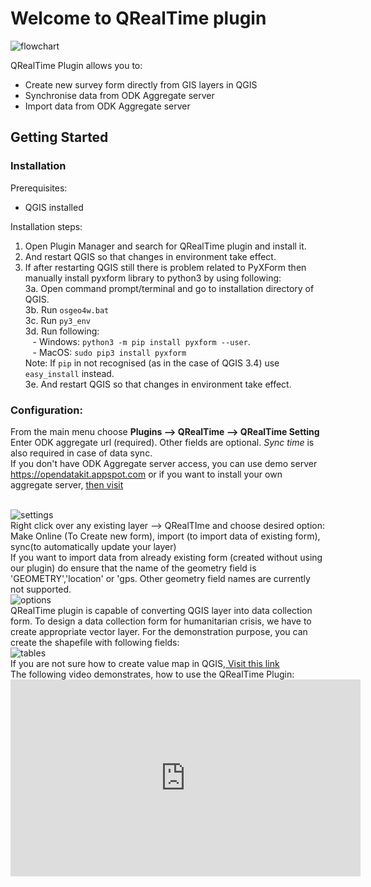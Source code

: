 <h1> Welcome to QRealTime plugin</h1>
<img src="https://user-images.githubusercontent.com/5653512/40710547-8e30b57c-6416-11e8-8c48-3075bd63e68b.jpg" alt="flowchart">

QRealTime Plugin allows you to:
<ul>
<li> Create new survey form directly from GIS layers in QGIS </li>
<li> Synchronise data from ODK Aggregate server </li>
<li> Import data from ODK Aggregate server </li>
</ul>

<h2>Getting Started</h2>
<h3>Installation</h3>
Prerequisites:
<ul>
<li> QGIS installed </li>
</ul>

Installation steps:
<ol>
<li>Open Plugin Manager and search for QRealTime plugin and install it.</li>
<li>And restart QGIS so that changes in environment take effect.</li>
<li>If after restarting QGIS still there is problem related to PyXForm then manually install pyxform library to python3 by using following:
<br/> 3a. Open command prompt/terminal and go to installation directory of QGIS.
<br/> 3b. Run <code>osgeo4w.bat</code>
<br/> 3c. Run <code>py3_env</code>
<br/> 3d. Run following:
<br/> &nbsp;&nbsp; - Windows: <code>python3 -m pip install pyxform --user</code>.
<br/> &nbsp;&nbsp; - MacOS: <code>sudo pip3 install pyxform</code>
<br/> Note: If <code>pip</code> in not recognised (as in the case of QGIS 3.4) use <code>easy_install</code> instead.
<br/> 3e. And restart QGIS so that changes in environment take effect.
</li>
</ol>

<h3>Configuration:</h3>

From the main menu choose **Plugins --> QRealTime --> QRealTime Setting**
<br/>
Enter ODK aggregate url (required). Other fields are optional. _Sync time_ is also required in case of data sync.
<br/>
If you don't have ODK Aggregate server access, you can use demo server https://opendatakit.appspot.com or if you want to install your own aggregate server,  <a href="http://docs.opendatakit.org/aggregate-guide/"> then visit </a>

<br/>
<img src="https://user-images.githubusercontent.com/5653512/45092573-7a69c280-b133-11e8-9b01-6b8c9f48a8c6.png" alt="settings">


<br/>
Right click over any existing layer --> QRealTIme and choose desired option: 
<br/>Make Online (To Create new form), import (to import data of existing form), sync(to automatically update your layer)
<br/>If you want to import data from already existing form (created without using our plugin) do ensure that the name of the geometry field is 'GEOMETRY','location' or 'gps. Other geometry field names are currently not supported.
<br/>
<img src="https://user-images.githubusercontent.com/5653512/45092639-be5cc780-b133-11e8-8ee1-d3fb258cbf16.png" alt="options">

<br/>
QRealTime plugin is capable of converting QGIS layer into data collection form. To design a data collection form for humanitarian crisis, we have to create appropriate vector layer. For the demonstration purpose, you can create the shapefile with following fields:
<br/>
<img src="https://user-images.githubusercontent.com/9129316/33984020-2d6d7170-e0dc-11e7-8458-c9c2feb275b6.png" alt="tables">

<br/>
If you are not sure how to create  value map in QGIS,<a href= "http://www.northrivergeographic.com/archives/qgis-and-value-maps"> Visit this link </a>
<br/>
The following video demonstrates, how to use the QRealTime Plugin:
<br/>
<iframe width="560" height="315" src="https://www.youtube.com/embed/zmr2CC5G-m4" frameborder="0" allow="autoplay; encrypted-media" allowfullscreen></iframe>
<br/>


